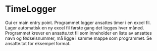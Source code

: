 # TimeLogger
Gui er main entry point. Programmet logger ansattes timer i en excel fil. Lager automatisk en ny excel fil første gang det logges hver måned. Programmet krever en ansatte.txt fil som inneholder en liste av ansattes navn og fødselsnummer, må ligge i samme mappe som programmet. Se ansatte.txt for eksempel format.
